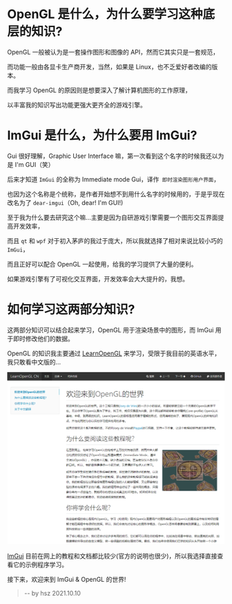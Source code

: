 # OpenGL 是什么，为什么要学习这种底层的知识?

OpenGL 一般被认为是一套操作图形和图像的 API，然而它其实只是一套规范，

而功能一般由各显卡生产商开发，当然，如果是 Linux，也不乏爱好者改编的版本。

而我学习 OpenGL 的原因则是想要深入了解计算机图形的工作原理，

以丰富我的知识写出功能更强大更齐全的游戏引擎。

# ImGui 是什么，为什么要用 ImGui?

Gui 很好理解，Graphic User Interface 嘛，第一次看到这个名字的时候我还以为是 I'm GUI（笑）

后来才知道 `ImGui` 的全称为 Immediate mode Gui，译作` 即时渲染图形用户界面`，

也因为这个名称是个统称，是作者开始想不到用什么名字的时候用的，于是乎现在改名为了 `dear-imgui`（Oh, dear! I'm GUI!)

至于我为什么要去研究这个嘛...主要是因为自研游戏引擎需要一个图形交互界面提高开发效率，

而且 `qt` 和 `wpf` 对于初入茅庐的我过于庞大，所以我就选择了相对来说比较小巧的 `ImGui`，

而且正好可以配合 OpenGL 一起使用，给我的学习提供了大量的便利。

如果游戏引擎有了可视化交互界面，开发效率会大大提升的，我想。

# 如何学习这两部分知识?

这两部分知识可以结合起来学习，OpenGL 用于渲染场景中的图形，而 ImGui 用于即时修改他们的数据。

OpenGL 的知识我主要通过 [LearnOpenGL](https://learnopengl-cn.github.io/) 来学习，受限于我目前的英语水平，我只敢看中文版的...

![LearnOpenGL](image/preface_1.png)

[ImGui](https://github.com/ocornut/imgui) 目前在网上的教程和文档都比较少(官方的说明也很少)，所以我选择直接查看它的示例程序学习。

接下来，欢迎来到 ImGui & OpenGL 的世界!

> -- by hsz 2021.10.10